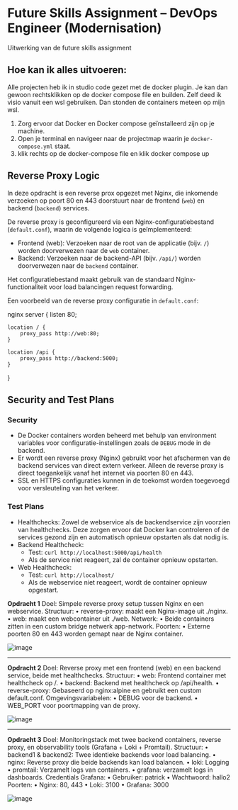 # Future Skills Assignment – DevOps Engineer (Modernisation)

Uitwerking van de future skills assignment

## Hoe kan ik alles uitvoeren:
Alle projecten heb ik in studio code gezet met de docker plugin. Je kan dan gewoon rechtsklikken op de docker compose file en builden. Zelf deed ik visio vanuit een wsl gebruiken. Dan stonden de containers meteen op mijn wsl.

1. Zorg ervoor dat Docker en Docker compose geïnstalleerd zijn op je machine.
2. Open je terminal en navigeer naar de projectmap waarin je `docker-compose.yml` staat.
3. klik rechts op de docker-compose file en klik docker compose up

## Reverse Proxy Logic

In deze opdracht is een reverse prox opgezet met Nginx, die inkomende verzoeken op poort 80 en 443 doorstuurt naar de frontend (`web`) en backend (`backend`) services. 

De reverse proxy is geconfigureerd via een Nginx-configuratiebestand (`default.conf`), waarin de volgende logica is geïmplementeerd:
- Frontend (web): Verzoeken naar de root van de applicatie (bijv. `/`) worden doorverwezen naar de `web` container.
- Backend: Verzoeken naar de backend-API (bijv. `/api/`) worden doorverwezen naar de `backend` container.

Het configuratiebestand maakt gebruik van de standaard Nginx-functionaliteit voor load balancingen request forwarding.

Een voorbeeld van de reverse proxy configuratie in `default.conf`:


nginx
server {
    listen 80;

    location / {
        proxy_pass http://web:80;
    }

    location /api {
        proxy_pass http://backend:5000;
    }
}

## Security and Test Plans

### Security
- De Docker containers worden beheerd met behulp van environment variables voor configuratie-instellingen zoals de `DEBUG` mode in de backend.
- Er wordt een reverse proxy (Nginx) gebruikt voor het afschermen van de backend services van direct extern verkeer. Alleen de reverse proxy is direct toegankelijk vanaf het internet via poorten 80 en 443.
- SSL en HTTPS configuraties kunnen in de toekomst worden toegevoegd voor versleuteling van het verkeer.

### Test Plans
- Healthchecks: Zowel de webservice als de backendservice zijn voorzien van healthchecks. Deze zorgen ervoor dat Docker kan controleren of de services gezond zijn en automatisch opnieuw opstarten als dat nodig is.
- Backend Healthcheck:
  - Test: `curl http://localhost:5000/api/health`
  - Als de service niet reageert, zal de container opnieuw opstarten.
- Web Healthcheck:
  - Test: `curl http://localhost/`
  - Als de webservice niet reageert, wordt de container opnieuw opgestart.



**Opdracht 1**
Doel: Simpele reverse proxy setup tussen Nginx en een webservice.
Structuur:
•	reverse-proxy: maakt een Nginx-image uit ./nginx.
•	web: maakt een webcontainer uit ./web.
Netwerk:
•	Beide containers zitten in een custom bridge netwerk app-network.
Poorten:
•	Externe poorten 80 en 443 worden gemapt naar de Nginx container.

![image](https://github.com/user-attachments/assets/93a63564-d96a-4747-87ef-8302e53214f6)

________________________________________
**Opdracht 2**
Doel: Reverse proxy met een frontend (web) en een backend service, beide met healthchecks.
Structuur:
•	web: Frontend container met healthcheck op /.
•	backend: Backend met healthcheck op /api/health.
•	reverse-proxy: Gebaseerd op nginx:alpine en gebruikt een custom default.conf.
Omgevingsvariabelen:
•	DEBUG voor de backend.
•	WEB_PORT voor poortmapping van de proxy.

![image](https://github.com/user-attachments/assets/c2a5fd9d-6238-4765-9cb9-c0ea21c5bb52)

________________________________________
**Opdracht 3**
Doel: Monitoringstack met twee backend containers, reverse proxy, en observability tools (Grafana + Loki + Promtail).
Structuur:
•	backend1 & backend2: Twee identieke backends voor load balancing.
•	nginx: Reverse proxy die beide backends kan load balancen.
•	loki: Logging
•	promtail: Verzamelt logs van containers.
•	grafana: verzamelt logs in dashboards.
Credentials Grafana:
•	Gebruiker: patrick
•	Wachtwoord: hallo2
Poorten:
•	Nginx: 80, 443
•	Loki: 3100
•	Grafana: 3000

![image](https://github.com/user-attachments/assets/82ec6475-0843-40ab-a5ae-8bfb09b6949b)

